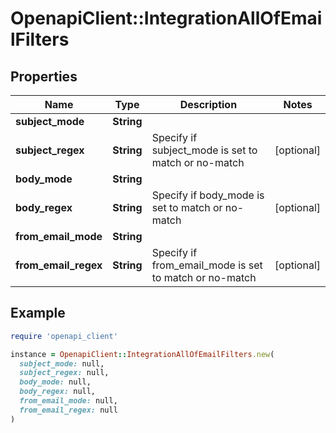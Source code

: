 # OpenapiClient::IntegrationAllOfEmailFilters

## Properties

| Name | Type | Description | Notes |
| ---- | ---- | ----------- | ----- |
| **subject_mode** | **String** |  |  |
| **subject_regex** | **String** | Specify if subject_mode is set to match or no-match | [optional] |
| **body_mode** | **String** |  |  |
| **body_regex** | **String** | Specify if body_mode is set to match or no-match | [optional] |
| **from_email_mode** | **String** |  |  |
| **from_email_regex** | **String** | Specify if from_email_mode is set to match or no-match | [optional] |

## Example

```ruby
require 'openapi_client'

instance = OpenapiClient::IntegrationAllOfEmailFilters.new(
  subject_mode: null,
  subject_regex: null,
  body_mode: null,
  body_regex: null,
  from_email_mode: null,
  from_email_regex: null
)
```


